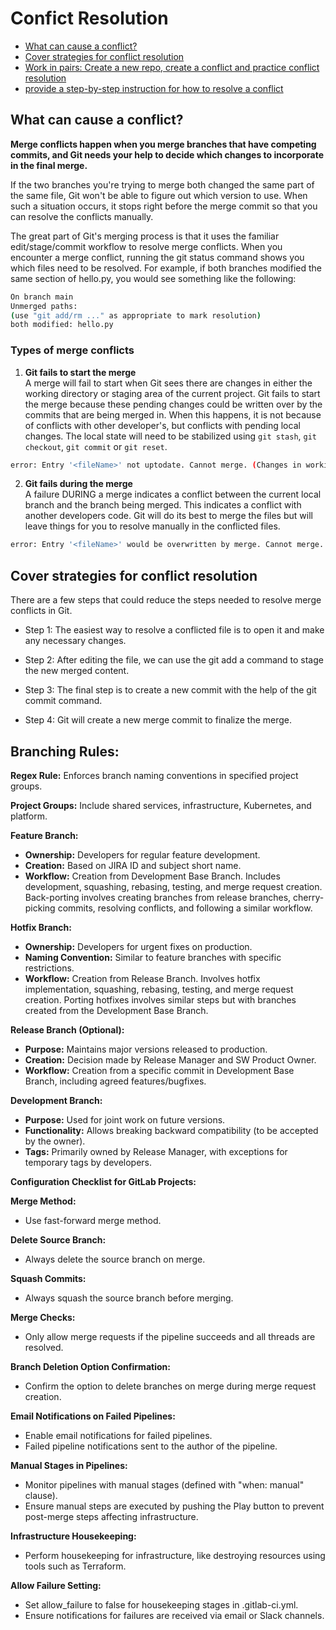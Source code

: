 # Confict Resolution
- [What can cause a conflict? ](#what-can-cause-a-conflict)
- [Cover strategies for conflict resolution](#cover-strategies-for-conflict-resolution)
- [Work in pairs: Create a new repo, create a conflict and practice conflict resolution](#work-in-pairs-create-a-new-repo-create-a-conflict-and-practice-conflict-resolution)
- [provide a step-by-step instruction for how to resolve a conflict](#provide-a-step-by-step-instruction-for-how-to-resolve-a-conflict)

## What can cause a conflict? 
**Merge conflicts happen when you merge branches that have competing commits, and Git needs your help to decide which changes to incorporate in the final merge.**

If the two branches you're trying to merge both changed the same part of the same file, Git won't be able to figure out which version to use. When such a situation occurs, it stops right before the merge commit so that you can resolve the conflicts manually.

The great part of Git's merging process is that it uses the familiar edit/stage/commit workflow to resolve merge conflicts. When you encounter a merge conflict, running the git status command shows you which files need to be resolved. For example, if both branches modified the same section of hello.py, you would see something like the following:
```bash
On branch main
Unmerged paths:
(use "git add/rm ..." as appropriate to mark resolution)
both modified: hello.py
```
### Types of merge conflicts
1. **Git fails to start the merge**<br>
A merge will fail to start when Git sees there are changes in either the working directory or staging area of the current project. Git fails to start the merge because these pending changes could be written over by the commits that are being merged in. When this happens, it is not because of conflicts with other developer's, but conflicts with pending local changes. The local state will need to be stabilized using `git stash`, `git checkout`, `git commit` or `git reset`. 
```bash
error: Entry '<fileName>' not uptodate. Cannot merge. (Changes in working directory)
```
2. **Git fails during the merge**<br>
A failure DURING a merge indicates a conflict between the current local branch and the branch being merged. This indicates a conflict with another developers code. Git will do its best to merge the files but will leave things for you to resolve manually in the conflicted files.
```bash
error: Entry '<fileName>' would be overwritten by merge. Cannot merge. (Changes in staging area)
```

## Cover strategies for conflict resolution

There are a few steps that could reduce the steps needed to resolve merge conflicts in Git.

- Step 1: The easiest way to resolve a conflicted file is to open it and make any necessary changes.

- Step 2: After editing the file, we can use the git add a command to stage the new merged content.

- Step 3: The final step is to create a new commit with the help of the git commit command.

- Step 4: Git will create a new merge commit to finalize the merge.


## Branching Rules:

**Regex Rule:** Enforces branch naming conventions in specified project groups.

**Project Groups:** Include shared services, infrastructure, Kubernetes, and platform.

**Feature Branch:**

- **Ownership:** Developers for regular feature development.
- **Creation:** Based on JIRA ID and subject short name.
- **Workflow:** Creation from Development Base Branch. Includes development, squashing, rebasing, testing, and merge request creation. Back-porting involves creating branches from release branches, cherry-picking commits, resolving conflicts, and following a similar workflow.

**Hotfix Branch:**

- **Ownership:** Developers for urgent fixes on production.
- **Naming Convention:** Similar to feature branches with specific restrictions.
- **Workflow:** Creation from Release Branch. Involves hotfix implementation, squashing, rebasing, testing, and merge request creation. Porting hotfixes involves similar steps but with branches created from the Development Base Branch.

**Release Branch (Optional):**

- **Purpose:** Maintains major versions released to production.
- **Creation:** Decision made by Release Manager and SW Product Owner.
- **Workflow:** Creation from a specific commit in Development Base Branch, including agreed features/bugfixes.

**Development Branch:**

- **Purpose:** Used for joint work on future versions.
- **Functionality:** Allows breaking backward compatibility (to be accepted by the owner).
- **Tags:** Primarily owned by Release Manager, with exceptions for temporary tags by developers.

**Configuration Checklist for GitLab Projects:**

**Merge Method:**

- Use fast-forward merge method.

**Delete Source Branch:**

- Always delete the source branch on merge.

**Squash Commits:**

- Always squash the source branch before merging.

**Merge Checks:**

- Only allow merge requests if the pipeline succeeds and all threads are resolved.

**Branch Deletion Option Confirmation:**

- Confirm the option to delete branches on merge during merge request creation.

**Email Notifications on Failed Pipelines:**

- Enable email notifications for failed pipelines.
- Failed pipeline notifications sent to the author of the pipeline.

**Manual Stages in Pipelines:**

- Monitor pipelines with manual stages (defined with "when: manual" clause).
- Ensure manual steps are executed by pushing the Play button to prevent post-merge steps affecting infrastructure.

**Infrastructure Housekeeping:**

- Perform housekeeping for infrastructure, like destroying resources using tools such as Terraform.

**Allow Failure Setting:**

- Set allow_failure to false for housekeeping stages in .gitlab-ci.yml.
- Ensure notifications for failures are received via email or Slack channels.
